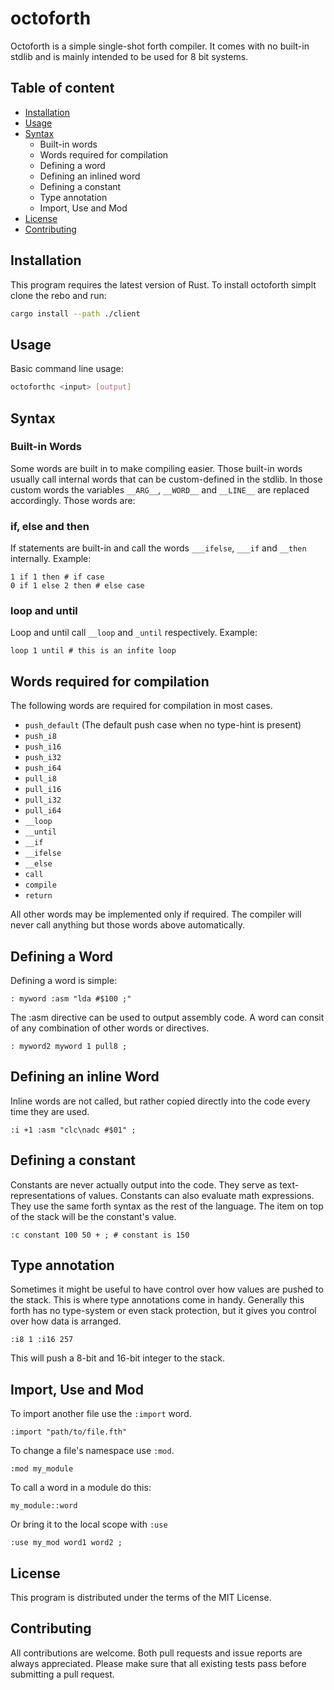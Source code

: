 # octoforth

Octoforth is a simple single-shot forth compiler.
It comes with no built-in stdlib and is mainly intended to be used for 8 bit systems.

## Table of content

- [Installation](#Installation)
- [Usage](#Usage)
- [Syntax](#Syntax)
    - Built-in words
    - Words required for compilation
    - Defining a word
    - Defining an inlined word
    - Defining a constant
    - Type annotation
    - Import, Use and Mod
- [License](#License)
- [Contributing](#Contributing)

## Installation

This program requires the latest version of Rust.
To install octoforth simplt clone the rebo and run:

```sh
cargo install --path ./client
```

## Usage

Basic command line usage:

```sh
octoforthc <input> [output]
```

## Syntax

### Built-in Words

Some words are built in to make compiling easier.
Those built-in words usually call internal words that can be custom-defined in the stdlib.
In those custom words the variables `__ARG__`, `__WORD__` and `__LINE__` are replaced accordingly.
Those words are:

### if, else and then

If statements are built-in and call the words ```___ifelse```, ```___if``` and ```__then``` internally.
Example:
```
1 if 1 then # if case
0 if 1 else 2 then # else case
```

### loop and until

Loop and until call ```__loop``` and ```_until``` respectively.
Example:
```
loop 1 until # this is an infite loop
```

## Words required for compilation
The following words are required for compilation in most cases.
- `push_default` (The default push case when no type-hint is present)
- `push_i8`
- `push_i16`
- `push_i32`
- `push_i64`
- `pull_i8`
- `pull_i16`
- `pull_i32`
- `pull_i64`
- `__loop`
- `__until`
- `__if`
- `__ifelse`
- `__else`
- `call`
- `compile`
- `return`

All other words may be implemented only if required.
The compiler will never call anything but those words above automatically.

## Defining a Word

Defining a word is simple:
```
: myword :asm "lda #$100 ;"
```

The :asm directive can be used to output assembly code. A word can consit of any combination of
other words or directives.
```
: myword2 myword 1 pull8 ;
```

## Defining an inline Word

Inline words are not called, but rather copied directly into the code every time they are used.

```
:i +1 :asm "clc\nadc #$01" ;
```

## Defining a constant

Constants are never actually output into the code. They serve as text-representations of values.
Constants can also evaluate math expressions. They use the same forth syntax as the rest of the language.
The item on top of the stack will be the constant's value.
```
:c constant 100 50 + ; # constant is 150
```

## Type annotation
Sometimes it might be useful to have control over how values are pushed to the stack.
This is where type annotations come in handy.
Generally this forth has no type-system or even stack protection, but it gives you control over
how data is arranged.
```
:i8 1 :i16 257
```
This will push a 8-bit and 16-bit integer to the stack.

## Import, Use and Mod
To import another file use the `:import` word.
```
:import "path/to/file.fth"
```

To change a file's namespace use `:mod`.

```
:mod my_module
```
To call a word in a module do this:
```
my_module::word
```

Or bring it to the local scope with `:use`

```
:use my_mod word1 word2 ;
```

## License

This program is distributed under the terms of the MIT License.

## Contributing

All contributions are welcome.
Both pull requests and issue reports are always appreciated.
Please make sure that all existing tests pass before submitting a pull request.
